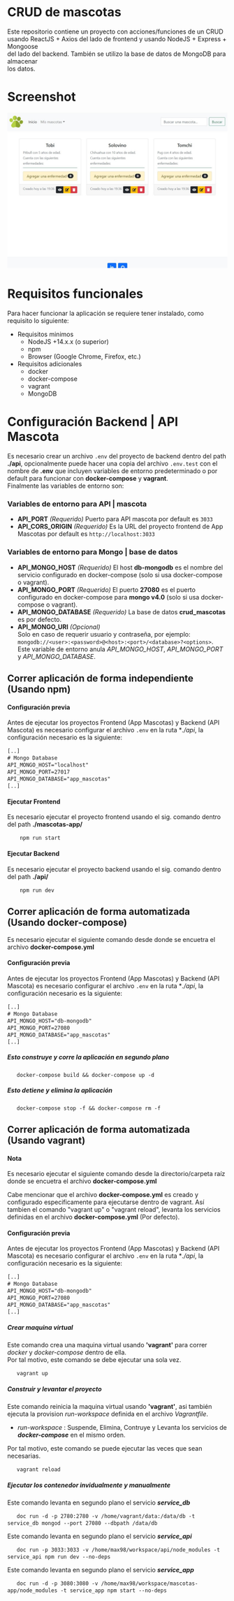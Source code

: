 # CRUD de mascotas
Este repositorio contiene un proyecto con acciones/funciones de un CRUD <br>
usando ReactJS + Axios del lado de frontend y usando NodeJS + Express + Mongoose <br>
del lado del backend. También se utilizo la base de datos de MongoDB para almacenar <br>
los datos.

# Screenshot
![Preview 3](/screenshot/preview_03.jpg)

# Requisitos funcionales
Para hacer funcionar la aplicación se requiere tener instalado, como requisito lo siguiente:
* Requisitos minimos
  * NodeJS +14.x.x (o superior)
  * npm
  * Browser (Google Chrome, Firefox, etc.)
* Requisitos adicionales
  * docker
  * docker-compose
  * vagrant
  * MongoDB

# Configuración Backend | API Mascota
Es necesario crear un archivo `.env` del proyecto de backend dentro del path **./api**, opcionalmente puede hacer una copia del archivo `.env.test` con el nombre de **.env** que incluyen variables de entorno predeterminado o por default para funcionar con **docker-compose** y **vagrant**. <br> 
Finalmente las variables de entorno son: 
### Variables de entorno para API | mascota
*  **API_PORT** *(Requerido)* Puerto para API mascota por default es `3033`
*  **API_CORS_ORIGIN** *(Requerido)* Es la URL del proyecto frontend de App Mascotas por default es `http://localhost:3033`

### Variables de entorno para Mongo | base de datos
*  **API_MONGO_HOST** *(Requerido)* El host **db-mongodb** es el nombre del servicio configurado en docker-compose (solo si usa docker-compose o vagrant). 
*  **API_MONGO_PORT** *(Requerido)* El puerto **27080** es el puerto configurado en docker-compose para **mongo v4.0** (solo si usa docker-compose o vagrant).
*  **API_MONGO_DATABASE** *(Requerido)* La base de datos **crud_mascotas** es por defecto.
*  **API_MONGO_URI** *(Opcional)* <br/> Solo en caso de requerir usuario y contraseña, por ejemplo: `mongodb://<user>:<password>@<host>:<port>/<database>?<options>`. Este variable de entorno anula *API_MONGO_HOST*, *API_MONGO_PORT* y *API_MONGO_DATABASE*. 

## Correr aplicación de forma independiente (Usando npm)
#### Configuración previa
Antes de ejecutar los proyectos Frontend (App Mascotas) y Backend (API Mascota) es necesario configurar el archivo `.env` en la ruta **./api*, la configuración necesario es la siguiente:
```text
[..]
# Mongo Database
API_MONGO_HOST="localhost"
API_MONGO_PORT=27017
API_MONGO_DATABASE="app_mascotas"
[..]
```

#### Ejecutar Frontend
Es necesario ejecutar el proyecto frontend usando el sig. comando dentro del path **./mascotas-app/**
```shell
    npm run start
```

#### Ejecutar Backend
Es necesario ejecutar el proyecto backend usando el sig. comando dentro del path **./api/**
```shell
    npm run dev
```

## Correr aplicación de forma automatizada (Usando docker-compose)
Es necesario ejecutar el siguiente comando desde donde se encuetra el archivo **docker-compose.yml** 

#### Configuración previa
Antes de ejecutar los proyectos Frontend (App Mascotas) y Backend (API Mascota) es necesario configurar el archivo `.env` en la ruta **./api*, la configuración necesario es la siguiente:
```text
[..]
# Mongo Database
API_MONGO_HOST="db-mongodb"
API_MONGO_PORT=27080
API_MONGO_DATABASE="app_mascotas"
[..]
```

##### Esto construye y corre la aplicación en segundo plano
```shell
   docker-compose build && docker-compose up -d
```

##### Esto detiene y elimina la aplicación
```shell
   docker-compose stop -f && docker-compose rm -f
```

## Correr aplicación de forma automatizada (Usando vagrant)
#### **Nota**
Es necesario ejecutar el siguiente comando desde la directorio/carpeta raíz donde se encuetra el archivo **docker-compose.yml** 

Cabe mencionar que el archivo **docker-compose.yml** es creado y configurado especificamente para ejecutarse dentro de vagrant.
Así tambien el comando "vagrant up" o "vagrant reload", levanta los servicios definidas en el archivo **docker-compose.yml** (Por defecto).

#### Configuración previa
Antes de ejecutar los proyectos Frontend (App Mascotas) y Backend (API Mascota) es necesario configurar el archivo `.env` en la ruta **./api*, la configuración necesario es la siguiente:
```text
[..]
# Mongo Database
API_MONGO_HOST="db-mongodb"
API_MONGO_PORT=27080
API_MONGO_DATABASE="app_mascotas"
[..]
```

##### Crear maquina virtual
Este comando crea una maquina virtual usando **'vagrant'** para correr *docker* y *docker-compose* dentro de ella. <br>
Por tal motivo, este comando se debe ejecutar una sola vez. 
```shell
   vagrant up 
```

##### Construir y levantar el proyecto
Este comando reinicia la maquina virtual usando **'vagrant'**, asi también ejecuta la provision *run-workspace* definida en el archivo *Vagrantfile*. <br>
+ *run-workspace* : Suspende, Elimina, Contruye y Levanta los servicios de *__docker-compose__* en el mismo orden. <br>

Por tal motivo, este comando se puede ejecutar las veces que sean necesarias. 

```shell
   vagrant reload 
```
##### Ejecutar los contenedor invidualmente y manualmente

Este comando levanta en segundo plano el servicio *__service_db__*
```shell
   doc run -d -p 2780:2780 -v /home/vagrant/data:/data/db -t service_db mongod --port 27080 --dbpath /data/db
```

Este comando levanta en segundo plano el servicio *__service_api__*
```shell
   doc run -p 3033:3033 -v /home/max98/workspace/api/node_modules -t service_api npm run dev --no-deps
```

Este comando levanta en segundo plano el servicio *__service_app__*
```shell
   doc run -d -p 3080:3080 -v /home/max98/workspace/mascotas-app/node_modules -t service_app npm start --no-deps
```


